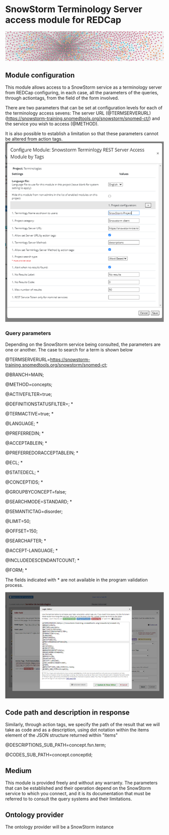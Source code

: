 # SnowStorm Terminology Server access module for REDCap
![logo](/logo.png "SnowStorm Terminooly Client")



## Module configuration
This module allows access to a SnowStorm service as a terminology server from REDCap configuring, in each case, all the parameters of the queries, through actiontags, from the field of the form involved.

There are two parameters that can be set at configuration levels for each of the terminology access sevens: The server URL (@TERMSERVERURL) (https://snowstorm-training.snomedtools.org/snowstorm/snomed-ct/) and the service you wish to access (@METHOD).

It is also possible to establish a limitation so that these parameters cannot be altered from action tags.
![logo](/config_server_en.png "Server config")

### Query parameters

Depending on the SnowStorm service being consulted, the parameters are one or another. The case to search for a term is shown below 





@TERMSERVERURL=https://snowstorm-training.snomedtools.org/snowstorm/snomed-ct;

@BRANCH=MAIN;

@METHOD=concepts;

@ACTIVEFILTER=true;

@DEFINITIONSTATUSFILTER=; *

@TERMACTIVE=true; *

@LANGUAGE; *

@PREFERREDIN; *

@ACCEPTABLEIN; *

@PREFERREDORACCEPTABLEIN; *

@ECL; *

@STATEDECL; *

@CONCEPTIDS; *

@GROUPBYCONCEPT=false;

@SEARCHMODE=STANDARD; *

@SEMANTICTAG=disorder;

@LIMIT=50;

@OFFSET=150; 

@SEARCHAFTER; *

@ACCEPT-LANGUAGE; *

@INCLUDEDESCENDANTCOUNT; *

@FORM; *

The fields indicated with * are not available in the program validation process.




![logo](/action_tags.png "SnowStorm Terminooly Client")

## Code path and description in response

Similarly, through action tags, we specify the path of the result that we will take as code and as a description, using dot notation within the items element of the JSON structure returned within "items"

@DESCRIPTIONS_SUB_PATH=concept.fsn.term;

@CODES_SUB_PATH=concept.conceptId;


## Medium 

This module is provided freely and without any warranty. The parameters that can be established and their operation depend on the SnowStorm service to which you connect, and it is its documentation that must be referred to to consult the query systems and their limitations.


## Ontology provider

The ontology provider will be a SnowStorm instance
